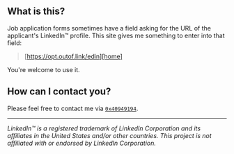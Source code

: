 ## What is this?

Job application forms sometimes have a field asking for the URL of the
applicant's LinkedIn™ profile. This site gives me something to enter into that
field:

> [https://opt.outof.link/edin][home]

You're welcome to use it.

## How can I contact you?

Please feel free to contact me via [`0x40949194`][contact].


  [contact]: http://p80.pool.sks-keyservers.net/pks/lookup?op=index&search=0x3be8faf96a558283991500849254d45940949194&exact=on&fingerprint=on
  [home]: https://opt.outof.link/edin

---

*LinkedIn™ is a registered trademark of LinkedIn Corporation and its affiliates
in the United States and/or other countries. This project is not affiliated with
or endorsed by LinkedIn Corporation.*

